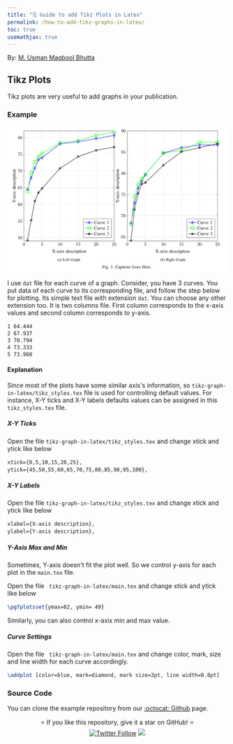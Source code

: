 ```yaml
---
title: "🗒 Guide to add Tikz Plots in Latex"
permalink: /how-to-add-tikz-graphs-in-latex/
toc: true
usemathjax: true
---
```

By: [M. Usman Maqbool Bhutta](https://usmanmaqbool.github.io/)

## Tikz Plots

Tikz plots are very useful to add graphs in your publication.

### Example

<img src="/assets/images/learn/latex-tikz.png" alt="tikz-latex-plot-graph" />

I use `dat` file for each curve of a graph. Consider, you have 3 curves. You put data of each curve to its corresponding file, and follow the step below for plotting. Its simple text file with extension `dat`. You can choose any other extension too. It is two columns file. First column corresponds to the x-axis values and second column corresponds to y-axis.

```
1 64.444
2 67.937
3 70.794
4 73.333
5 73.968
```
#### Explanation

Since most of the plots have some similar axis's information, so
`tikz-graph-in-latex/tikz_styles.tex` file is used for controlling default values. For instance, X-Y ticks and X-Y labels defaults values can be assigned in this `tikz_styles.tex` file.

##### X-Y Ticks
Open the file `tikz-graph-in-latex/tikz_styles.tex` and change xtick and ytick like below
```tex
xtick={0,5,10,15,20,25},
ytick={45,50,55,60,65,70,75,80,85,90,95,100},
```

##### X-Y Labels
Open the file `tikz-graph-in-latex/tikz_styles.tex` and change xtick and ytick like below
```tex
xlabel={X-axis description},
ylabel={Y-axis description},
```

##### Y-Axis Max and Min
Sometimes, Y-axis doesn't fit the plot well. So we control y-axis for each plot in the `main.tex` file.

Open the file ` tikz-graph-in-latex/main.tex` and change xtick and ytick like below
```tex
\pgfplotsset{ymax=82, ymin= 49}
```
Similarly, you can also control x-axix min and max value.

##### Curve Settings
Open the file ` tikz-graph-in-latex/main.tex` and change color, mark, size and line width for each curve accordingly.
```tex
\addplot [color=blue, mark=diamond, mark size=3pt, line width=0.8pt]
```


### Source Code

You can clone the example repository from our [:octocat: Github](https://github.com/UsmanMaqbool/tikz-graph-in-latex) page.
<p align="center">
  ⭐️ If you like this repository, give it a star on GitHub! ⭐️
  <br>
  <a href="https://twitter.com/MUsmanMBhutta"><img src="https://img.shields.io/twitter/follow/MUsmanMBhutta.svg?style=social" alt="Twitter Follow" /></a>
  <a href="#license"><img src="https://img.shields.io/github/license/sourcerer-io/hall-of-fame.svg?colorB=ff0000"></a>
</p>
